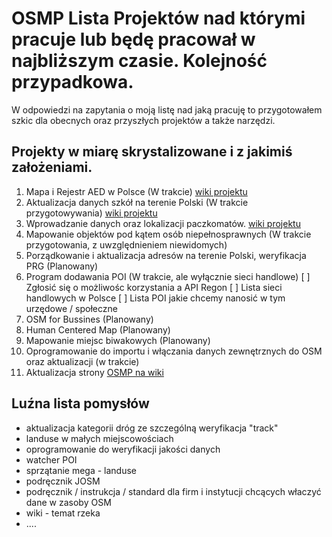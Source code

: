 # OSMP Lista Projektów nad którymi pracuje lub będę pracował w najbliższym czasie. Kolejność przypadkowa.

W odpowiedzi na zapytania o moją listę nad jaką pracuję to przygotowałem szkic dla obecnych oraz przyszłych projektów a także narzędzi.

## Projekty w miarę skrystalizowane i z jakimiś założeniami.

1. Mapa i Rejestr AED w Polsce (W trakcie) [wiki projektu](https://wiki.openstreetmap.org/wiki/Organised_Editing/Activities/AED_mapping_campaign_in_Poland)
2. Aktualizacja danych szkół na terenie Polski (W trakcie przygotowywania) [wiki projektu](https://wiki.openstreetmap.org/wiki/Organised_Editing/Activities/Updating_and_mapping_schools_in_Poland)
3. Wprowadzanie danych oraz lokalizacji paczkomatów. [wiki projektu](https://wiki.openstreetmap.org/wiki/Organised_Editing/Activities/mapping_parcel_lockers_in_Poland)
4. Mapowanie objektów pod kątem osób niepełnosprawnych (W trakcie przygotowania, z uwzględnieniem niewidomych)
5. Porządkowanie i aktualizacja adresów na terenie Polski, weryfikacja PRG (Planowany)
6. Program dodawania POI (W trakcie, ale wyłącznie sieci handlowe)
      [ ] Zgłosić się o możliwośc korzystania a API Regon
      [ ] Lista sieci handlowych w Polsce
      [ ] Lista POI jakie chcemy nanosić w tym urzędowe / społeczne 
8. OSM for Bussines (Planowany)
9. Human Centered Map (Planowany)
10. Mapowanie miejsc biwakowych (Planowany)
11. Oprogramowanie do importu i włączania danych zewnętrznych do OSM oraz aktualizacji (w trakcie)
12. Aktualizacja strony [OSMP na wiki](https://wiki.openstreetmap.org/wiki/Stowarzyszenie_OpenStreetMap_Polska)


## Luźna lista pomysłów

- aktualizacja kategorii dróg ze szczególną weryfikacja "track"
- landuse w małych miejscowościach
- oprogramowanie do weryfikacji jakości danych
- watcher POI
- sprzątanie mega - landuse
- podręcznik JOSM
- podręcznik / instrukcja / standard dla firm i instytucji chcących właczyć dane w zasoby OSM
- wiki - temat rzeka
- ....


